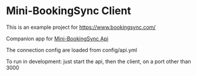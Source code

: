 # Mini-BookingSync Client

This is an example project for https://www.bookingsync.com/

Companion app for [Mini-BookingSync Api](https://github.com/kaizencodes/mini-bookingsync-api)

The connection config are loaded from config/api.yml

To run in development: just start the api, then the client, on a port other than 3000
